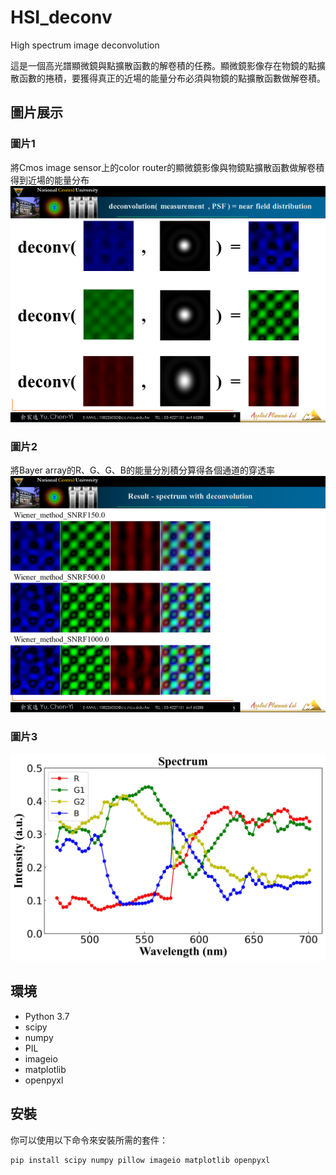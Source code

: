 # HSI_deconv
High spectrum image deconvolution

這是一個高光譜顯微鏡與點擴散函數的解卷積的任務。顯微鏡影像存在物鏡的點擴散函數的捲積，要獲得真正的近場的能量分布必須與物鏡的點擴散函數做解卷積。

## 圖片展示

### 圖片1
將Cmos image sensor上的color router的顯微鏡影像與物鏡點擴散函數做解卷積得到近場的能量分布
![圖片1](picture/figure1.png)

### 圖片2
將Bayer array的R、G、G、B的能量分別積分算得各個通道的穿透率
![圖片2](picture/figure2.png)

### 圖片3
![圖片3](picture/figure3.png)

## 環境
- Python 3.7
- scipy
- numpy
- PIL
- imageio
- matplotlib
- openpyxl

## 安裝
你可以使用以下命令來安裝所需的套件：
```bash
pip install scipy numpy pillow imageio matplotlib openpyxl
